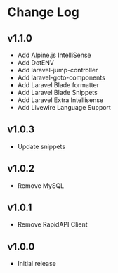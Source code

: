 # Change Log

## v1.1.0

- Add Alpine.js IntelliSense
- Add DotENV
- Add laravel-jump-controller
- Add laravel-goto-components
- Add Laravel Blade formatter
- Add Laravel Blade Snippets
- Add Laravel Extra Intellisense
- Add Livewire Language Support

## v1.0.3

- Update snippets

## v1.0.2

- Remove MySQL

## v1.0.1

- Remove RapidAPI Client

## v1.0.0

- Initial release
